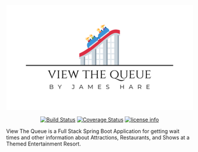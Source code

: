 <p align="center">
    <img src="https://github.com/JamesHare/ViewTheQueue/blob/main/view-the-queue-banner.png?raw=true&sanitize=true">
</p>

<p align="center">
    <a href="https://circleci.com/gh/JamesHare/ViewTheQueue/tree/main">
        <img src="https://circleci.com/gh/JamesHare/ViewTheQueue/tree/main.svg?style=shield" alt="Build Status"></a>
    <a href="https://coveralls.io/github/JamesHare/ViewTheQueue?branch=main">
        <img src="https://coveralls.io/repos/github/JamesHare/ViewTheQueue/badge.svg?branch=main" alt="Coverage Status" /></a>
    <a href="https://github.com/JamesHare/ViewTheQueue/blob/main/LICENSE">
        <img src="https://img.shields.io/github/license/JamesHare/ViewTheQueue" alt="license info"></a>
</p>

View The Queue is a Full Stack Spring Boot Application for getting wait times and other information about Attractions, Restaurants, and Shows at a Themed Entertainment Resort.
